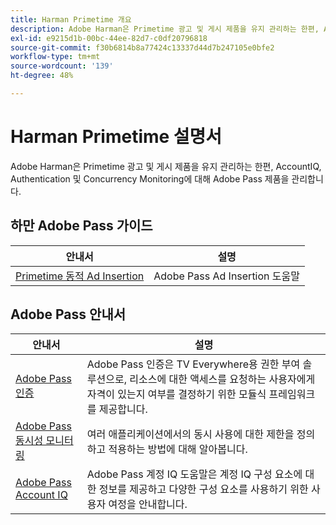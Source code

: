 ```yaml
---
title: Harman Primetime 개요
description: Adobe Harman은 Primetime 광고 및 게시 제품을 유지 관리하는 한편, AccountIQ, Authentication 및 Concurrency Monitoring에 대해 Adobe Pass 제품을 관리합니다.
exl-id: e9215d1b-00bc-44ee-82d7-c0df20796818
source-git-commit: f30b6814b8a77424c13337d44d7b247105e0bfe2
workflow-type: tm+mt
source-wordcount: '139'
ht-degree: 48%

---
```


# Harman Primetime 설명서

<!--
NOTE: Don't change Primetime to Pass in this file. All the stuff that belongs to Harman is still Primetime.
-->

Adobe Harman은 Primetime 광고 및 게시 제품을 유지 관리하는 한편, AccountIQ, Authentication 및 Concurrency Monitoring에 대해 Adobe Pass 제품을 관리합니다.

## 하만 Adobe Pass 가이드

| 안내서 | 설명 |
|--- |--- |
| [Primetime 동적 Ad Insertion](https://experienceleague.adobe.com/docs/primetime/ad-insertion/home.html?lang=ko) | Adobe Pass Ad Insertion 도움말 |

## Adobe Pass 안내서

| 안내서 | 설명 |
|--- |--- |
| [Adobe Pass 인증](/help/authentication/home.md) | Adobe Pass 인증은 TV Everywhere용 권한 부여 솔루션으로, 리소스에 대한 액세스를 요청하는 사용자에게 자격이 있는지 여부를 결정하기 위한 모듈식 프레임워크를 제공합니다. |
| [Adobe Pass 동시성 모니터링](/help/concurrency-monitoring/cm-home.md) | 여러 애플리케이션에서의 동시 사용에 대한 제한을 정의하고 적용하는 방법에 대해 알아봅니다. |
| [Adobe Pass Account IQ](/help/accountiq/home.md) | Adobe Pass 계정 IQ 도움말은 계정 IQ 구성 요소에 대한 정보를 제공하고 다양한 구성 요소를 사용하기 위한 사용자 여정을 안내합니다. |
